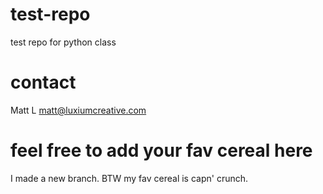 # test-repo
test repo for python class

# contact
Matt L
matt@luxiumcreative.com

# feel free to add your fav cereal here
I made a new branch.
BTW my fav cereal is capn' crunch.